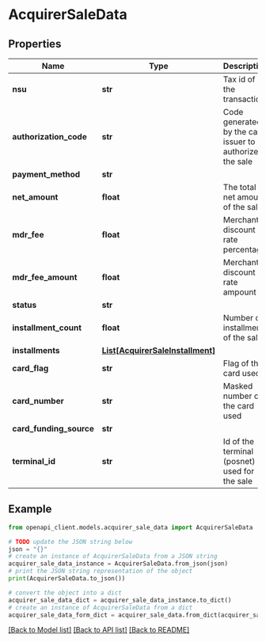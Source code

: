 # AcquirerSaleData


## Properties

Name | Type | Description | Notes
------------ | ------------- | ------------- | -------------
**nsu** | **str** | Tax id of the transaction | 
**authorization_code** | **str** | Code generated by the card issuer to authorize the sale | [optional] 
**payment_method** | **str** |  | [optional] 
**net_amount** | **float** | The total net amount of the sale | [optional] 
**mdr_fee** | **float** | Merchant discount rate percentage | [optional] 
**mdr_fee_amount** | **float** | Merchant discount rate ampount | [optional] 
**status** | **str** |  | [optional] 
**installment_count** | **float** | Number of installments of the sale | [optional] 
**installments** | [**List[AcquirerSaleInstallment]**](AcquirerSaleInstallment.md) |  | [optional] 
**card_flag** | **str** | Flag of the card used | [optional] 
**card_number** | **str** | Masked number of the card used | [optional] 
**card_funding_source** | **str** |  | [optional] 
**terminal_id** | **str** | Id of the terminal (posnet) used for the sale | [optional] 

## Example

```python
from openapi_client.models.acquirer_sale_data import AcquirerSaleData

# TODO update the JSON string below
json = "{}"
# create an instance of AcquirerSaleData from a JSON string
acquirer_sale_data_instance = AcquirerSaleData.from_json(json)
# print the JSON string representation of the object
print(AcquirerSaleData.to_json())

# convert the object into a dict
acquirer_sale_data_dict = acquirer_sale_data_instance.to_dict()
# create an instance of AcquirerSaleData from a dict
acquirer_sale_data_form_dict = acquirer_sale_data.from_dict(acquirer_sale_data_dict)
```
[[Back to Model list]](../README.md#documentation-for-models) [[Back to API list]](../README.md#documentation-for-api-endpoints) [[Back to README]](../README.md)


